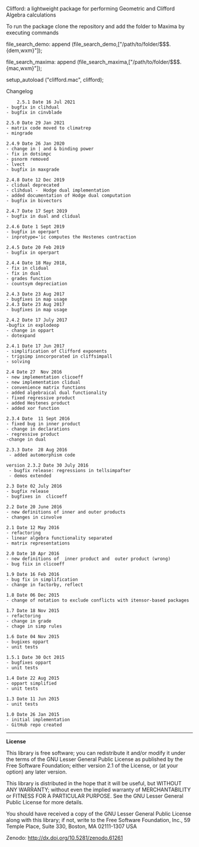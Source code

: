 Clifford:
a lightweight package for performing Geometric and Clifford Algebra calculations

To run the package clone the repository and add the folder to Maxima by executing commands

file_search_demo: append (file_search_demo,["/path/to/folder/$$$.{dem,wxm}"]);

file_search_maxima: append (file_search_maxima,["/path/to/folder/$$$.{mac,wxm}"]);

setup_autoload ("clifford.mac", clifford);

Changelog

        2.5.1 Date 16 Jul 2021
	- bugfix in clihdual
	- bugfix in cinvblade
	
	2.5.0 Date 29 Jan 2021	
	- matrix code moved to climatrep
	- mingrade
	
	2.4.9 Date 26 Jan 2020	
	- change in | and & binding power
	- fix in dotsimpc 
	- psnorm removed
	- lvect
	- bugfix in maxgrade
	
 	2.4.8 Date 12 Dec 2019
	- clidual deprecated
	- clihdual -  Hodge dual implementation
	- added documentation of Hodge dual computation
	- bugfix in bivectors
	
	2.4.7 Date 17 Sept 2019
	- bugfix in dual and clidual
	
	2.4.6 Date 1 Sept 2019
	- bugfix in operpart
	- inprotype='ic computes the Hestenes contraction
	
	2.4.5 Date 20 Feb 2019
	- bugfix in operpart
	
	2.4.4 Date 18 May 2018,
	- fix in clidual
	- fix in dual
	- grades function
	- countsym depreciation
	
	2.4.3 Date 23 Aug 2017
	- bugfixes in map usage
	2.4.3 Date 23 Aug 2017
	- bugfixes in map usage
	
	2.4.2 Date 17 July 2017
	-bugfix in explodeop
	- change in oppart
	- dotexpand
	
	2.4.1 Date 17 Jun 2017
	- simplification of Clifford exponents
	- trigsimp inncorporated in cliffsimpall
	- solving 
	
	2.4 Date 27  Nov 2016
	- new implementation clicoeff
	- new implementation clidual
	- convenience matrix functions
	- added algebraical dual functionality
	- fixed regressive product
	- added Hestenes product
	- added xor function
 
	2.3.4 Date  11 Sept 2016
	- fixed bug in inner product 
	- change in declarations
	- regressive product
	-change in dual
	
	2.3.3 Date  28 Aug 2016
	 - added automorphism code 
	 	
	version 2.3.2 Date 30 July 2016
	 - bugfix release: regressions in tellsimpafter
	 - demos extended
	  
	2.3 Date 02 July 2016
	- bugfix release
	- bugfixes in  clicoeff
	
	2.2 Date 20 June 2016	  
    - new definitions of inner and outer products 
	- changes in cinvolve
	
	2.1 Date 12 May 2016
	- refactoring
	- linear algebra functionality separated
	- matrix representations
 
	2.0 Date 10 Apr 2016
	- new definitions of  inner product and  outer product (wrong)
	- bug fiix in clicoeff
	
	1.9 Date 16 Feb 2016
	- bug fix in simplification
	- change in factorby, reflect
	
	1.8 Date 06 Dec 2015
	- change of notation to exclude conflicts with itensor-based packages
	
	1.7 Date 18 Nov 2015
    - refactoring
	- change in grade
	- chage in simp rules

	1.6 Date 04 Nov 2015
	- bugixes oppart
	- unit tests

	1.5.1 Date 30 Oct 2015
	- bugfixes oppart
	- unit tests

	1.4 Date 22 Aug 2015
	- oppart simplified
	- unit tests

	1.3 Date 11 Jun 2015
	- unit tests
	
	1.0 Date 26 Jan 2015
	- initial implementation
	- GitHub repo created
	
**********************************
 **License**

This library is free software; you can redistribute it and/or
modify it under the terms of the GNU Lesser General Public
License as published by the Free Software Foundation; either
version 2.1 of the License, or (at your option) any later version.

This library is distributed in the hope that it will be useful,
but WITHOUT ANY WARRANTY; without even the implied warranty of
MERCHANTABILITY or FITNESS FOR A PARTICULAR PURPOSE.  See the GNU
Lesser General Public License for more details.

You should have received a copy of the GNU Lesser General Public
License along with this library; if not, write to the Free Software
Foundation, Inc., 59 Temple Place, Suite 330, Boston, MA  02111-1307  USA

Zenodo:
http://dx.doi.org/10.5281/zenodo.61261
